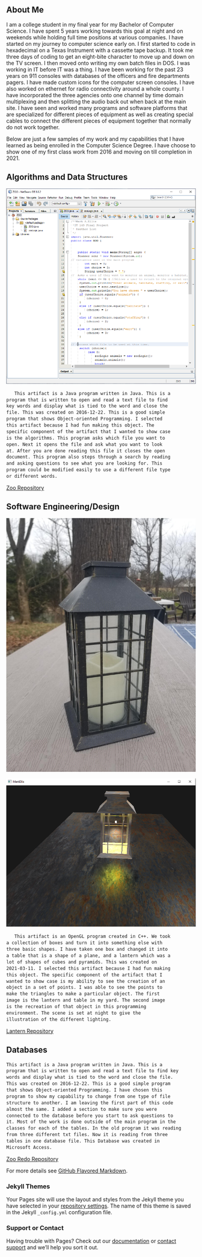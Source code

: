 ## About Me

   I am a college student in my final year for my Bachelor of Computer Science. I have spent 5 years working towards this goal at night and on weekends while holding full time positions at various companies. I have started on my journey to computer science early on. I first started to code in hexadecimal on a Texas Instrument with a cassette tape backup. It took me three days of coding to get an eight-bite character to move up and down on the TV screen. I then moved onto writing my own batch files in DOS. I was working in IT before IT was a thing. I have been working for the past 23 years on 911 consoles with databases of the officers and fire departments pagers. I have made custom icons for the computer screen consoles. I have also worked on ethernet for radio connectivity around a whole county. I have incorporated the three agencies onto one channel by time domain multiplexing and then splitting the audio back out when back at the main site. I have seen and worked many programs and software platforms that are specialized for different pieces of equipment as well as creating special cables to connect the different pieces of equipment together that normally do not work together.

   Below are just a few samples of my work and my capabilities that I have learned as being enrolled in the Computer Science Degree. I have choose to show one of my first class work from 2016 and moving on till completion in 2021.



## **Algorithms and Data Structures**

![Image](Zoo.PNG)

```markdown
   This artifact is a Java program written in Java. This is a
program that is written to open and read a text file to find
key words and display what is tied to the word and close the
file. This was created on 2016-12-22. This is a good simple
program that shows Object-oriented Programming. I selected 
this artifact because I had fun making this object. The 
specific component of the artifact that I wanted to show case
is the algorithms. This program asks which file you want to
open. Next it opens the file and ask what you want to look
at. After you are done reading this file it closes the open 
document. This program also steps through a search by reading
and asking questions to see what you are looking for. This
program could be modified easily to use a different file type
or different words.
```
[Zoo Repository](ZOO3.zip)


## **Software Engineering/Design**
![Image](mod2milestone2.jpg)

![Image](lantern.PNG)




```markdown
   This artifact is an OpenGL program created in C++. We took
a collection of boxes and turn it into something else with
three basic shapes. I have taken one box and changed it into
a table that is a shape of a plane, and a lantern which was a
lot of shapes of cubes and pyramids. This was created on
2021-03-11. I selected this artifact because I had fun making
this object. The specific component of the artifact that I
wanted to show case is my ability to see the creation of an
object in a set of points. I was able to see the points to
make the triangles to make a particular object. The first
image is the lantern and table in my yard. The second image
is the recreation of that object in this programming
environment. The scene is set at night to give the
illustration of the different lighting.
```
[Lantern Repository](Lantern.zip )



## **Databases**
```markdown
This artifact is a Java program written in Java. This is a 
program that is written to open and read a text file to find key
words and display what is tied to the word and close the file. 
This was created on 2016-12-22. This is a good simple program 
that shows Object-oriented Programming. I have chosen this 
program to show my capability to change from one type of file 
structure to another. I am leaving the first part of this code 
almost the same. I added a section to make sure you were 
connected to the database before you start to ask questions to 
it. Most of the work is done outside of the main program in the
classes for each of the tables. In the old program it was reading
from three different txt files. Now it is reading from three 
tables in one database file. This Database was created in
Microsoft Access.
```
[Zoo Redo Repository](Zoo2.zip)


For more details see [GitHub Flavored Markdown](https://guides.github.com/features/mastering-markdown/).

### Jekyll Themes

Your Pages site will use the layout and styles from the Jekyll theme you have selected in your [repository settings](https://github.com/ShadowDweller205/CS499/settings/pages). The name of this theme is saved in the Jekyll `_config.yml` configuration file.

### Support or Contact

Having trouble with Pages? Check out our [documentation](https://docs.github.com/categories/github-pages-basics/) or [contact support](https://support.github.com/contact) and we’ll help you sort it out.
